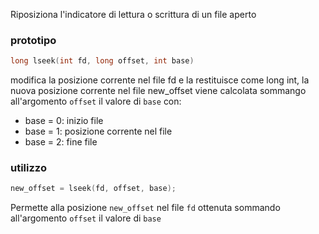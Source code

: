 Riposiziona l'indicatore di lettura o scrittura di un file aperto


### prototipo
```c
long lseek(int fd, long offset, int base)
```

modifica la posizione corrente nel file fd e la restituisce come long int, la nuova posizione corrente nel file new_offset viene calcolata sommango all'argomento `offset` il valore di `base` con:
- base = 0: inizio file
- base = 1: posizione corrente nel file
- base = 2: fine file


### utilizzo
```c
new_offset = lseek(fd, offset, base);
```
Permette alla posizione `new_offset` nel file `fd` ottenuta sommando all'argomento `offset` il valore di `base`